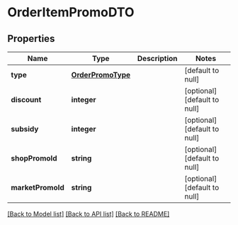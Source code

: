 # OrderItemPromoDTO

## Properties
Name | Type | Description | Notes
------------ | ------------- | ------------- | -------------
**type** | [**OrderPromoType**](OrderPromoType.md) |  | [default to null]
**discount** | **integer** |  | [optional] [default to null]
**subsidy** | **integer** |  | [optional] [default to null]
**shopPromoId** | **string** |  | [optional] [default to null]
**marketPromoId** | **string** |  | [optional] [default to null]

[[Back to Model list]](../README.md#documentation-for-models) [[Back to API list]](../README.md#documentation-for-api-endpoints) [[Back to README]](../README.md)


